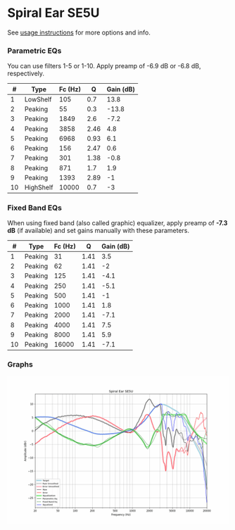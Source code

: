 # Spiral Ear SE5U
See [usage instructions](https://github.com/jaakkopasanen/AutoEq#usage) for more options and info.

### Parametric EQs
You can use filters 1-5 or 1-10. Apply preamp of -6.9 dB or -6.8 dB, respectively.

|   # | Type      |   Fc (Hz) |    Q |   Gain (dB) |
|-----|-----------|-----------|------|-------------|
|   1 | LowShelf  |       105 | 0.7  |        13.8 |
|   2 | Peaking   |        55 | 0.3  |       -13.8 |
|   3 | Peaking   |      1849 | 2.6  |        -7.2 |
|   4 | Peaking   |      3858 | 2.46 |         4.8 |
|   5 | Peaking   |      6968 | 0.93 |         6.1 |
|   6 | Peaking   |       156 | 2.47 |         0.6 |
|   7 | Peaking   |       301 | 1.38 |        -0.8 |
|   8 | Peaking   |       871 | 1.7  |         1.9 |
|   9 | Peaking   |      1393 | 2.89 |        -1   |
|  10 | HighShelf |     10000 | 0.7  |        -3   |

### Fixed Band EQs
When using fixed band (also called graphic) equalizer, apply preamp of **-7.3 dB** (if available) and set gains manually with these parameters.

|   # | Type    |   Fc (Hz) |    Q |   Gain (dB) |
|-----|---------|-----------|------|-------------|
|   1 | Peaking |        31 | 1.41 |         3.5 |
|   2 | Peaking |        62 | 1.41 |        -2   |
|   3 | Peaking |       125 | 1.41 |        -4.1 |
|   4 | Peaking |       250 | 1.41 |        -5.1 |
|   5 | Peaking |       500 | 1.41 |        -1   |
|   6 | Peaking |      1000 | 1.41 |         1.8 |
|   7 | Peaking |      2000 | 1.41 |        -7.1 |
|   8 | Peaking |      4000 | 1.41 |         7.5 |
|   9 | Peaking |      8000 | 1.41 |         5.9 |
|  10 | Peaking |     16000 | 1.41 |        -7.1 |

### Graphs
![](./Spiral%20Ear%20SE5U.png)
